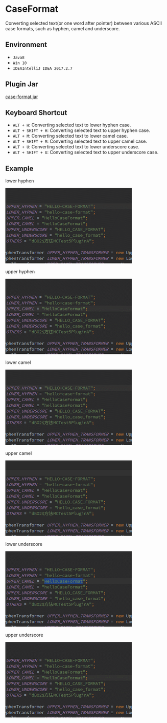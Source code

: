 # CaseFormat
Converting selected text(or one word after pointer) between various ASCII case formats, such as hyphen, camel and underscore.

## Environment
- `Java8`
- `Win 10`
- `IDEAIntelliJ IDEA 2017.2.7`

## Plugin Jar
[case-format.jar](case-format.jar)

## Keyboard Shortcut
- `ALT + H`: Converting selected text to lower hyphen case.
- `ALT + SHIFT + H`: Converting selected text to upper hyphen case.
- `ALT + M`: Converting selected text to lower camel case.
- `ALT + SHIFT + M`: Converting selected text to upper camel case.
- `ALT + U`: Converting selected text to lower underscore case.
- `ALT + SHIFT + U`: Converting selected text to upper underscore case.

## Example
lower hyphen

![](screenshot/alt_h.gif)

upper hyphen

![](screenshot/alt_shift_h.gif)

lower camel

![](screenshot/alt_m.gif)

upper camel

![](screenshot/alt_shift_m.gif)

lower underscore

![](screenshot/alt_u.gif)

upper underscore

![](screenshot/alt_shift_u.gif)
